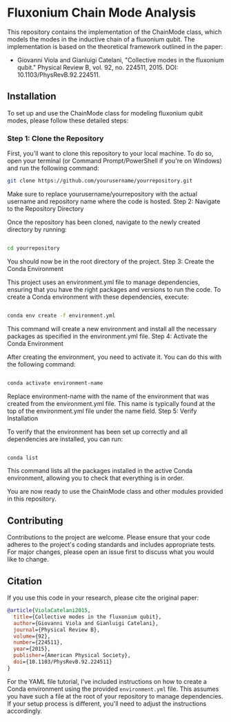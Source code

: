 # Fluxonium Chain Mode Analysis

This repository contains the implementation of the ChainMode class, which models the modes in the inductive chain of a fluxonium qubit. The implementation is based on the theoretical framework outlined in the paper:

- Giovanni Viola and Gianluigi Catelani, "Collective modes in the fluxonium qubit." Physical Review B, vol. 92, no. 224511, 2015. DOI: 10.1103/PhysRevB.92.224511.

## Installation

To set up and use the ChainMode class for modeling fluxonium qubit modes, please follow these detailed steps:

### Step 1: Clone the Repository

First, you'll want to clone this repository to your local machine. To do so, open your terminal (or Command Prompt/PowerShell if you're on Windows) and run the following command:

```bash
git clone https://github.com/yourusername/yourrepository.git
```
Make sure to replace yourusername/yourrepository with the actual username and repository name where the code is hosted.
Step 2: Navigate to the Repository Directory

Once the repository has been cloned, navigate to the newly created directory by running:

```bash

cd yourrepository
```
You should now be in the root directory of the project.
Step 3: Create the Conda Environment

This project uses an environment.yml file to manage dependencies, ensuring that you have the right packages and versions to run the code. To create a Conda environment with these dependencies, execute:

```bash

conda env create -f environment.yml
```
This command will create a new environment and install all the necessary packages as specified in the environment.yml file.
Step 4: Activate the Conda Environment

After creating the environment, you need to activate it. You can do this with the following command:

```bash

conda activate environment-name
```
Replace environment-name with the name of the environment that was created from the environment.yml file. This name is typically found at the top of the environment.yml file under the name field.
Step 5: Verify Installation

To verify that the environment has been set up correctly and all dependencies are installed, you can run:

```bash

conda list
```
This command lists all the packages installed in the active Conda environment, allowing you to check that everything is in order.

You are now ready to use the ChainMode class and other modules provided in this repository.

## Contributing

Contributions to the project are welcome. Please ensure that your code adheres to the project's coding standards and includes appropriate tests. For major changes, please open an issue first to discuss what you would like to change.


## Citation

If you use this code in your research, please cite the original paper:
```bibtex
@article{ViolaCatelani2015,
  title={Collective modes in the fluxonium qubit},
  author={Giovanni Viola and Gianluigi Catelani},
  journal={Physical Review B},
  volume={92},
  number={224511},
  year={2015},
  publisher={American Physical Society},
  doi={10.1103/PhysRevB.92.224511}
}
```

For the YAML file tutorial, I've included instructions on how to create a Conda environment using the provided `environment.yml` file. This assumes you have such a file at the root of your repository to manage dependencies. If your setup process is different, you'll need to adjust the instructions accordingly.